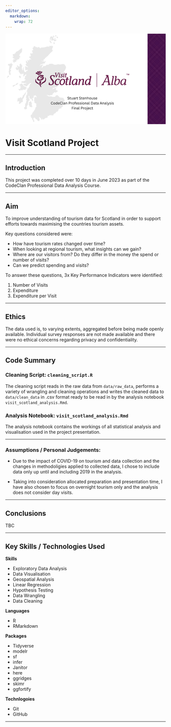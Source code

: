 ```yaml
---
editor_options: 
  markdown: 
    wrap: 72
---
```


![](readme_header_image.png)

# Visit Scotland Project

------------------------------------------------------------------------

## Introduction

This project was completed over 10 days in June 2023 as part of the
CodeClan Professional Data Analysis Course.

------------------------------------------------------------------------

## Aim

To improve understanding of tourism data for Scotland in order to
support efforts towards maximising the countries tourism assets.

Key questions considered were:

-   How have tourism rates changed over time?
-   When looking at regional tourism, what insights can we gain?
-   Where are our visitors from? Do they differ in the money the spend
    or number of visits?
-   Can we predict spending and visits?

To answer these questions, 3x Key Performance Indicators were
identified:

1.  Number of Visits
2.  Expenditure
3.  Expenditure per Visit

------------------------------------------------------------------------

## Ethics

The data used is, to varying extents, aggregated before being made openly available. Individual survey responses are not made available and there were no ethical concerns regarding privacy and confidentiality.

------------------------------------------------------------------------

## Code Summary

### Cleaning Script: `cleaning_script.R`

The cleaning script reads in the raw data from `data/raw_data`, performs a variety of wrangling and cleaning operations and writes the cleaned data to `data/clean_data` in .csv format ready to be read in by the analysis notebook `visit_scotland_analysis.Rmd`.

### Analysis Notebook: `visit_scotland_analysis.Rmd`

The analysis notebook contains the workings of all statistical analysis and visualisation used in the project presentation.

------------------------------------------------------------------------

### Assumptions / Personal Judgements:

- Due to the impact of COVID-19 on tourism and data collection and the changes in methodoligies applied to collected data, I chose to include data only up until and including 2019 in the analysis.

- Taking into consideration allocated preparation and presentation time, I have also chosen to focus on overnight tourism only and the analysis does not consider day visits.


------------------------------------------------------------------------

## Conclusions

TBC

------------------------------------------------------------------------

## Key Skills / Technologies Used

**Skills** 

- Exploratory Data Analysis 
- Data Visualisation 
- Geospatial Analysis 
- Linear Regression 
- Hypothesis Testing 
- Data Wrangling 
- Data Cleaning

**Languages** 

- R 
- RMarkdown

**Packages** 

- Tidyverse 
- modelr 
- sf 
- infer 
- Janitor
- here 
- ggridges 
- skimr
- ggfortify

**Technlogoies** 

- Git 
- GitHub

------------------------------------------------------------------------